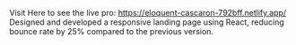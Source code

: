  Visit Here to see the live pro: https://eloquent-cascaron-792bff.netlify.app/
Designed and developed a responsive landing page using React, reducing bounce rate by 25% compared to the
previous version.
